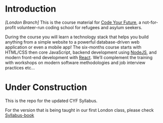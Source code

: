 # Introduction
*[London Branch]*
This is the course material for [Code Your Future](http://codeyourfuture.co/), a
not-for-profit volunteer-run coding school for refugees and asylum seekers.

During the course you will learn a technology stack that helps you build anything from a simple website to a powerful database-driven web application or even a mobile app! The six-months course starts with HTML/CSS then core JavaScript, backend development using [NodeJS](https://nodejs.org), and modern front-end development with [React](https://facebook.github.io/react/). We’ll complement the training with workshops on modern software methodologies and job interview practices etc...

# Under Construction

This is the repo for the updated CYF Syllabus.

For the version that is being taught in our first London class, please check [Syllabus-book](https://code-your-future.github.io/syllabus-book/)
